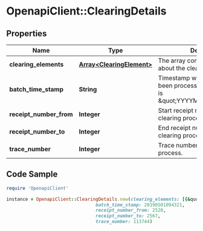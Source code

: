 # OpenapiClient::ClearingDetails

## Properties

Name | Type | Description | Notes
------------ | ------------- | ------------- | -------------
**clearing_elements** | [**Array&lt;ClearingElement&gt;**](ClearingElement.md) | The array contains information about the clearing elements. | [optional] 
**batch_time_stamp** | **String** | Timestamp when the clearing has been processed. The used format is \&quot;YYYYMMDDhhmmss\&quot;. | [optional] 
**receipt_number_from** | **Integer** | Start receipt number for the clearing process. | [optional] 
**receipt_number_to** | **Integer** | End receipt number for the clearing process. | [optional] 
**trace_number** | **Integer** | Trace number for the clearing process. | [optional] 

## Code Sample

```ruby
require 'OpenapiClient'

instance = OpenapiClient::ClearingDetails.new(clearing_elements: [{&quot;clearingElement&quot;:{&quot;brand&quot;:&quot;VISA&quot;,&quot;value&quot;:&quot;1234&quot;,&quot;count&quot;:&quot;1234&quot;}},{&quot;clearingElement&quot;:{&quot;brand&quot;:&quot;AMEX&quot;,&quot;value&quot;:&quot;4321&quot;,&quot;count&quot;:&quot;999&quot;}}],
                                 batch_time_stamp: 20190501094321,
                                 receipt_number_from: 2520,
                                 receipt_number_to: 2567,
                                 trace_number: 113744)
```


